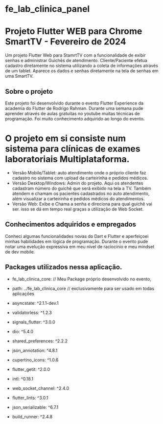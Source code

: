 # fe_lab_clinica_panel

# Projeto Flutter WEB para Chrome SmartTV - Fevereiro de 2024
Um projeto Flutter Web para StamrtTV com a funcionalidade de exibir senhas e administrar Guichês de atendimento.
Cliente/Paciente efetua cadastro diretamente no sistema utilizando a coleta de informações através de um tablet.
Aparece os dados e senhas diretamente na tela de senhas em uma SmartTV.

## Sobre o projeto
Este projeto foi desenvolvido durante o evento Flutter Experience da academia do Flutter de Rodrigo Rahman.
Durante uma semana pude aprender através de aulas gratuitas no youtube muitas técnicas de programação.
Foi muito conhecimento adquirido ao longo do evento.

# O projeto em si consiste num sistema para clínicas de exames laboratoriais Multiplataforma. 
- Versão Mobile/Tablet: auto atendimento onde o próprio cliente faz cadastro no sistema com upload da carteirinha e pedidos médicos.
- Versão Desktop/Windows: Admin do projeto. Aqui os atendentes cadastram número do guichê que será exibido na tela a TV. Também atendem e chamam os pacientes cadastrados no auto atendimento, além visualizar a carteirinha e pedidos médicos do atendimentos.
- Versão Web: Exibe e Chama a senha e direciona para qual guichê vai ser. isso se dá em tempo real graças a utilização de Web Socket.

## Conhecimentos adquiridos e empregados

Conheci algumas funcionalidades novas do Dart e Flutter e aperfeiçoei minhas habilidades em lógica de programação.
Durante o evento pude notar uma evelução expressiva em meu nível de raciocínio e meu mindset de dev mobile.

## Packages utilizados nessa aplicação.

- fe_lab_clinica_core:                   // Meu Package próprio desenvolvido no evento,
-    path: ../fe_lab_clinica_core        // exclusivamente para ser usado em todas aplicações
-  asyncstate: ^2.1.1-dev.1
-  validatorless: ^1.2.3
-  signals_flutter: ^3.0.0
-  dio: ^5.4.0
-  shared_preferences: ^2.2.2
-  json_annotation: ^4.8.1
-  cupertino_icons: ^1.0.6
-  flutter_getit: ^2.0.0
-  intl: ^0.18.1
-  web_socket_channel: ^2.4.0

-  flutter_lints: ^3.0.1
-  json_serializable: ^6.7.1
-  build_runner: ^2.4.8

